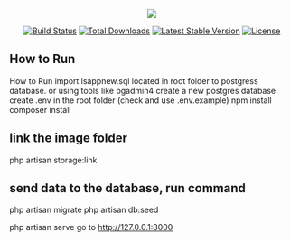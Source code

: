 <p align="center"><img src="https://laravel.com/assets/img/components/logo-laravel.svg"></p>

<p align="center">
<a href="https://travis-ci.org/laravel/framework"><img src="https://travis-ci.org/laravel/framework.svg" alt="Build Status"></a>
<a href="https://packagist.org/packages/laravel/framework"><img src="https://poser.pugx.org/laravel/framework/d/total.svg" alt="Total Downloads"></a>
<a href="https://packagist.org/packages/laravel/framework"><img src="https://poser.pugx.org/laravel/framework/v/stable.svg" alt="Latest Stable Version"></a>
<a href="https://packagist.org/packages/laravel/framework"><img src="https://poser.pugx.org/laravel/framework/license.svg" alt="License"></a>
</p>

## How to Run
How to Run
import lsappnew.sql located in root folder to postgress database.
or
using tools like pgadmin4 create a new postgres database
create .env in the root folder (check and use .env.example)
npm install
composer install
## link the image folder
php artisan storage:link

## send data to the database, run command
php artisan migrate
php artisan db:seed

php artisan serve
go to http://127.0.0.1:8000

